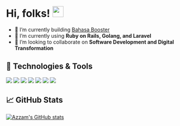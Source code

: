 <!-- ### Hi there 👋 -->
# Hi, folks! <img src="https://raw.githubusercontent.com/MartinHeinz/MartinHeinz/master/wave.gif" width="30px">

- 🔭 I’m currently building <a href="https://bahasabooster.com/">Bahasa Booster</a>
- 🌱 I’m currently using <strong>Ruby on Rails, Golang, and Laravel</strong>
- 👯 I’m looking to collaborate on <strong>Software Development and Digital Transformation</strong>

## 🔧 Technologies & Tools
![](https://img.shields.io/badge/Code-GO-informational?style=flat&logo=go&logoColor=white&color=2bbc8a)
![](https://img.shields.io/badge/Code-Ruby-informational?style=flat&logo=ruby&logoColor=white&color=2bbc8a)
![](https://img.shields.io/badge/Code-PHP-informational?style=flat&logo=php&logoColor=white&color=2bbc8a)
![](https://img.shields.io/badge/Code-Python-informational?style=flat&logo=python&logoColor=white&color=2bbc8a)
![](https://img.shields.io/badge/Code-JavaScript-informational?style=flat&logo=javascript&logoColor=white&color=2bbc8a)
![](https://img.shields.io/badge/Code-Laravel-informational?style=flat&logo=laravel&logoColor=white&color=2bbc8a)
![](https://img.shields.io/badge/Tools-Docker-informational?style=flat&logo=docker&logoColor=white&color=2bbc8a)

## &#x1f4c8; GitHub Stats

[![Azzam's GitHub stats](https://github-readme-stats.vercel.app/api?username=Azzamjiul&show_icons=true&line_height=20&count_private=true&title_color=ffffff&text_color=c9cacc&icon_color=2bbc8a&bg_color=1d1f21)](https://github.com/azzamjiul/)


<!--
**Azzamjiul/Azzamjiul** is a ✨ _special_ ✨ repository because its `README.md` (this file) appears on your GitHub profile.

<a href="https://github.com/Azzamjiul/Azzamjiul">
  <img align="center" src="https://github-readme-stats.vercel.app/api/top-langs/?username=Azzamjiul&hide=java,html&title_color=ffffff&text_color=c9cacc&icon_color=2bbc8a&bg_color=1d1f21" />
</a>

Here are some ideas to get you started:

- 🔭 I’m currently working on ...
- 🌱 I’m currently learning ...
- 👯 I’m looking to collaborate on ...
- 🤔 I’m looking for help with ...
- 💬 Ask me about ...
- 📫 How to reach me: ...
- 😄 Pronouns: ...
- ⚡ Fun fact: ...
-->
